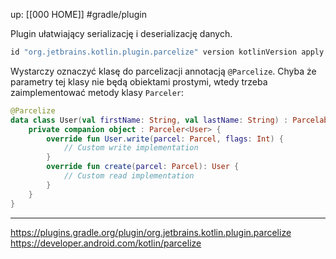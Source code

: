 up: [[000 HOME]]
#gradle/plugin

Plugin ułatwiający serializację i deserializację danych.

```kotlin
id "org.jetbrains.kotlin.plugin.parcelize" version kotlinVersion apply false
```

Wystarczy oznaczyć klasę do parcelizacji annotacją `@Parcelize`. Chyba że parametry tej klasy nie będą obiektami prostymi, wtedy trzeba zaimplementować metody klasy `Parceler`:

```kotlin
@Parcelize
data class User(val firstName: String, val lastName: String) : Parcelable { 
	private companion object : Parceler<User> { 
		override fun User.write(parcel: Parcel, flags: Int) { 
			// Custom write implementation 
		}
		override fun create(parcel: Parcel): User { 
			// Custom read implementation
		}
	}
}
```


---
https://plugins.gradle.org/plugin/org.jetbrains.kotlin.plugin.parcelize
https://developer.android.com/kotlin/parcelize